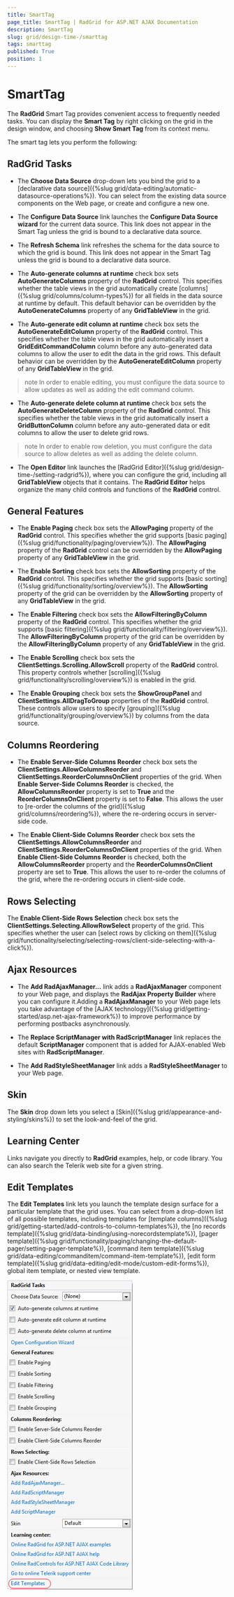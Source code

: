 ```yaml
---
title: SmartTag
page_title: SmartTag | RadGrid for ASP.NET AJAX Documentation
description: SmartTag
slug: grid/design-time-/smarttag
tags: smarttag
published: True
position: 1
---
```


# SmartTag



The **RadGrid** Smart Tag provides convenient access to frequently needed tasks. You can display the **Smart Tag** by right clicking on the grid in the design window, and choosing **Show Smart Tag** from its context menu.

The smart tag lets you perform the following:

## RadGrid Tasks

* The **Choose Data Source** drop-down lets you bind the grid to a [declarative data source]({%slug grid/data-editing/automatic-datasource-operations%}). You can select from the existing data source components on the Web page, or create and configure a new one.

* The **Configure Data Source** link launches the **Configure Data Source wizard** for the current data source. This link does not appear in the Smart Tag unless the grid is bound to a declarative data source.

* The **Refresh Schema** link refreshes the schema for the data source to which the grid is bound. This link does not appear in the Smart Tag unless the grid is bound to a declarative data source.

* The **Auto-generate columns at runtime** check box sets **AutoGenerateColumns** property of the **RadGrid** control. This specifies whether the table views in the grid automatically create [columns]({%slug grid/columns/column-types%}) for all fields in the data source at runtime by default. This default behavior can be overridden by the **AutoGenerateColumns** property of any **GridTableView** in the grid.

* The **Auto-generate edit column at runtime** check box sets the **AutoGenerateEditColumn** property of the **RadGrid** control. This specifies whether the table views in the grid automatically insert a **GridEditCommandColumn** column before any auto-generated data columns to allow the user to edit the data in the grid rows. This default behavior can be overridden by the **AutoGenerateEditColumn** property of any **GridTableView** in the grid.

>note In order to enable editing, you must configure the data source to allow updates as well as adding the edit command column.
>


* The **Auto-generate delete column at runtime** check box sets the **AutoGenerateDeleteColumn** property of the **RadGrid** control. This specifies whether the table views in the grid automatically insert a **GridButtonColumn** column before any auto-generated data or edit columns to allow the user to delete grid rows.

>note In order to enable row deletion, you must configure the data source to allow deletes as well as adding the delete column.
>


* The **Open Editor** link launches the [RadGrid Editor]({%slug grid/design-time-/setting-radgrid%}), where you can configure the grid, including all **GridTableView** objects that it contains. The **RadGrid Editor** helps organize the many child controls and functions of the **RadGrid** control.

## General Features

* The **Enable Paging** check box sets the **AllowPaging** property of the **RadGrid** control. This specifies whether the grid supports [basic paging]({%slug grid/functionality/paging/overview%}). The **AllowPaging** property of the **RadGrid** control can be overridden by the **AllowPaging** property of any **GridTableView** in the grid.

* The **Enable Sorting** check box sets the **AllowSorting** property of the **RadGrid** control. This specifies whether the grid supports [basic sorting]({%slug grid/functionality/sorting/overview%}). The **AllowSorting** property of the grid can be overridden by the **AllowSorting** property of any **GridTableView** in the grid.

* The **Enable Filtering** check box sets the **AllowFilteringByColumn** property of the **RadGrid** control. This specifies whether the grid supports [basic filtering]({%slug grid/functionality/filtering/overview%}). The **AllowFilteringByColumn** property of the grid can be overridden by the **AllowFilteringByColumn** property of any **GridTableView** in the grid.

* The **Enable Scrolling** check box sets the **ClientSettings.Scrolling.AllowScroll** property of the **RadGrid** control. This property controls whether [scrolling]({%slug grid/functionality/scrolling/overview%}) is enabled in the grid.

* The **Enable Grouping** check box sets the **ShowGroupPanel** and **ClientSettings.AllDragToGroup** properties of the **RadGrid** control. These controls allow users to specify [grouping]({%slug grid/functionality/grouping/overview%}) by columns from the data source.

## Columns Reordering

* The **Enable Server-Side Columns Reorder** check box sets the **ClientSettings.AllowColumnsReorder** and **ClientSettings.ReorderColumnsOnClient** properties of the grid. When **Enable Server-Side Columns Reorder** is checked, the **AllowColumnsReorder** property is set to **True** and the **ReorderColumnsOnClient** property is set to **False**. This allows the user to [re-order the columns of the grid]({%slug grid/columns/reordering%}), where the re-ordering occurs in server-side code.

* The **Enable Client-Side Columns Reorder** check box sets the **ClientSettings.AllowColumnsReorder** and **ClientSettings.ReorderColumnsOnClient** properties of the grid. When **Enable Client-Side Columns Reorder** is checked, both the **AllowColumnsReorder** property and the **ReorderColumnsOnClient** property are set to **True**. This allows the user to re-order the columns of the grid, where the re-ordering occurs in client-side code.

## Rows Selecting

The **Enable Client-Side Rows Selection** check box sets the **ClientSettings.Selecting.AllowRowSelect** property of the grid. This specifies whether the user can [select rows by clicking on them]({%slug grid/functionality/selecting/selecting-rows/client-side-selecting-with-a-click%}).

## Ajax Resources

* The **Add RadAjaxManager...** link adds a **RadAjaxManager** component to your Web page, and displays the **RadAjax Property Builder** where you can configure it.Adding a **RadAjaxManager** to your Web page lets you take advantage of the [AJAX technology]({%slug grid/getting-started/asp.net-ajax-framework%}) to improve performance by performing postbacks asynchronously.

* The **Replace ScriptManager with RadScriptManager** link replaces the default **ScriptManager** component that is added for AJAX-enabled Web sites with **RadScriptManager**.

* The **Add RadStyleSheetManager** link adds a **RadStyleSheetManager** to your Web page.

## Skin

The **Skin** drop down lets you select a [Skin]({%slug grid/appearance-and-styling/skins%}) to set the look-and-feel of the grid.

## Learning Center

Links navigate you directly to **RadGrid** examples, help, or code library. You can also search the Telerik web site for a given string.

## Edit Templates

The **Edit Templates** link lets you launch the template design surface for a particular template that the grid uses. You can select from a drop-down list of all possible templates, including templates for [template columns]({%slug grid/getting-started/add-controls-to-column-templates%}), the [no records template]({%slug grid/data-binding/using-norecordstemplate%}), [pager template]({%slug grid/functionality/paging/changing-the-default-pager/setting-pager-template%}), [command item template]({%slug grid/data-editing/commanditem/command-item-template%}), [edit form template]({%slug grid/data-editing/edit-mode/custom-edit-forms%}), global item template, or nested view template.

![RadGrid Smart Tag](images/grid_smart_tag.png)
